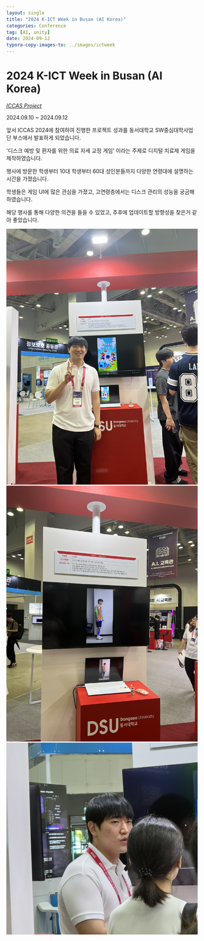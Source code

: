 ```yaml
---
layout: single
title: "2024 K-ICT Week in Busan (AI Korea)"
categories: Conference
tag: [AI, unity]
date: 2024-09-12
typora-copy-images-to: ../images/ictweek
---
```


# 2024 K-ICT Week in Busan (AI Korea)

*[ICCAS Project](https://20201561kimgyeonghyeon.github.io/project/ICCAS_Project/)*

2024.09.10 ~ 2024.09.12

앞서 ICCAS 2024에 참여하여 진행한 프로젝트 성과를 동서대학교 SW중심대학사업단 부스에서 발표하게 되었습니다.

'디스크 예방 및 환자를 위한 의료 자세 교정 게임' 이라는 주제로 디지털 치료제 게임을 제작하였습니다.

행사에 방문한 학생부터 10대 학생부터 60대 성인분들까지 다양한 연령대에 설명하는 시간을 가졌습니다.

학생들은 게임 UI에 많은 관심을 가졌고, 고연령층에서는 디스크 관리의 성능을 궁금해 하였습니다.

해당 행사를 통해 다양한 의견을 들을 수 있었고, 추후에 업데이트할 방향성을 찾은거 같아 좋았습니다.

<img src="/images/ictweek/IMG_8491.JPEG" alt="IMG_8491" width="900" />  
<img src="/images/ictweek/IMG_8505.JPEG" alt="IMG_8505" width="900" />  
<img src="/images/ictweek/IMG_8512.JPG" alt="IMG_8512" width="900" />